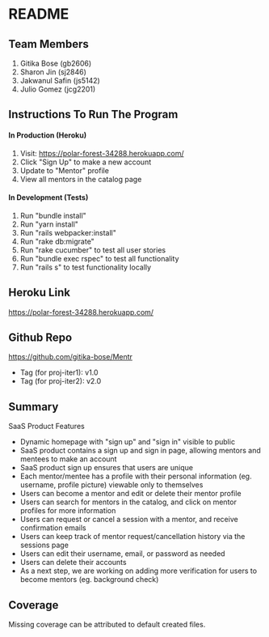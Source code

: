 # README

## Team Members
1. Gitika Bose (gb2606)
2. Sharon Jin (sj2846)
3. Jakwanul Safin (js5142)
4. Julio Gomez (jcg2201)

## Instructions To Run The Program 
#### In Production (Heroku) 
1. Visit: https://polar-forest-34288.herokuapp.com/
2. Click "Sign Up" to make a new account 
3. Update to "Mentor" profile
4. View all mentors in the catalog page

#### In Development (Tests) 
1. Run "bundle install" 
2. Run "yarn install"
3. Run "rails webpacker:install"
4. Run "rake db:migrate"
5. Run "rake cucumber" to test all user stories
7. Run "bundle exec rspec" to test all functionality 
8. Run "rails s" to test functionality locally

## Heroku Link 
https://polar-forest-34288.herokuapp.com/

## Github Repo
https://github.com/gitika-bose/Mentr

* Tag (for proj-iter1): v1.0
* Tag (for proj-iter2): v2.0

## Summary

SaaS Product Features 
* Dynamic homepage with "sign up" and "sign in" visible to public
* SaaS product contains a sign up and sign in page, allowing mentors and mentees to make an account
* SaaS product sign up ensures that users are unique
* Each mentor/mentee has a profile with their personal information (eg. username, profile picture) viewable only to themselves
* Users can become a mentor and edit or delete their mentor profile
* Users can search for mentors in the catalog, and click on mentor profiles for more information
* Users can request or cancel a session with a mentor, and receive confirmation emails
* Users can keep track of mentor request/cancellation history via the sessions page
* Users can edit their username, email, or password as needed 
* Users can delete their accounts 
* As a next step, we are working on adding more verification for users to become mentors (eg. background check)

## Coverage

Missing coverage can be attributed to default created files.
